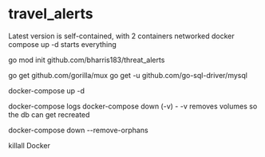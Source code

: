 # travel_alerts

Latest version is self-contained, with 2 containers networked
docker compose up -d starts everything

go mod init github.com/bharris183/threat_alerts

go get github.com/gorilla/mux
go get -u github.com/go-sql-driver/mysql

docker-compose up -d

docker-compose logs
docker-compose down  (-v) - -v removes volumes so the db can get recreated

docker-compose down --remove-orphans

killall Docker 